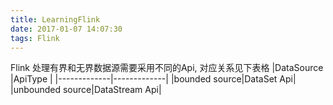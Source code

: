 ```yaml
---
title: LearningFlink
date: 2017-01-07 14:07:30
tags: Flink
---
```



Flink 处理有界和无界数据源需要采用不同的Api, 对应关系见下表格
|DataSource      |ApiType        |
|-------------|-------------|
|bounded source|DataSet Api|
|unbounded source|DataStream Api|



